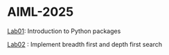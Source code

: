 # AIML-2025
[Lab01](https://github.com/ulvaan2106/AIML-2025/blob/main/Lab01_AIML.ipynb): Introduction to Python packages

[Lab02](https://github.com/ulvaan2106/AIML-2025/blob/main/Lab_2.ipynb) : Implement breadth first and depth first search


